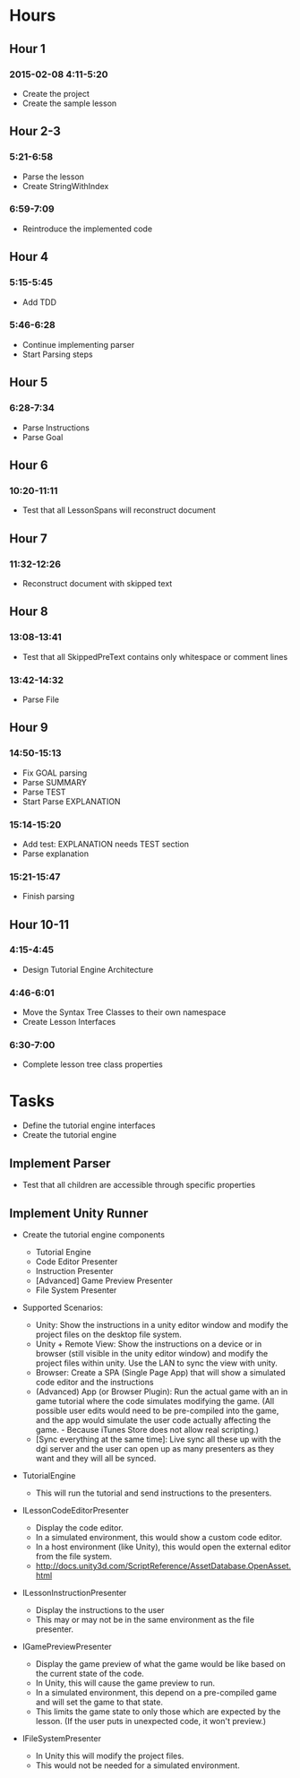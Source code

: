 # Hours

## Hour 1

### 2015-02-08 4:11-5:20

- Create the project
- Create the sample lesson

## Hour 2-3

### 5:21-6:58

- Parse the lesson
- Create StringWithIndex

### 6:59-7:09

- Reintroduce the implemented code

## Hour 4

### 5:15-5:45

- Add TDD

### 5:46-6:28

- Continue implementing parser
- Start Parsing steps

## Hour 5

### 6:28-7:34

- Parse Instructions
- Parse Goal

## Hour 6

### 10:20-11:11

- Test that all LessonSpans will reconstruct document

## Hour 7

### 11:32-12:26

- Reconstruct document with skipped text

## Hour 8

### 13:08-13:41

- Test that all SkippedPreText contains only whitespace or comment lines

### 13:42-14:32

- Parse File 

## Hour 9

### 14:50-15:13

- Fix GOAL parsing
- Parse SUMMARY
- Parse TEST
- Start Parse EXPLANATION

### 15:14-15:20

- Add test: EXPLANATION needs TEST section
- Parse explanation

### 15:21-15:47

- Finish parsing

## Hour 10-11

### 4:15-4:45

- Design Tutorial Engine Architecture

### 4:46-6:01

- Move the Syntax Tree Classes to their own namespace
- Create Lesson Interfaces

### 6:30-7:00

- Complete lesson tree class properties


# Tasks

- Define the tutorial engine interfaces
- Create the tutorial engine

## Implement Parser

- Test that all children are accessible through specific properties

## Implement Unity Runner

- Create the tutorial engine components
	- Tutorial Engine
	- Code Editor Presenter
	- Instruction Presenter
	- [Advanced] Game Preview Presenter
	- File System Presenter

- Supported Scenarios:
	- Unity: Show the instructions in a unity editor window and modify the project files on the desktop  file system.
	- Unity + Remote View: Show the instructions on a device or in browser (still visible in the unity editor window) and modify the project files within unity. Use the LAN to sync the view with unity.
	- Browser: Create a SPA (Single Page App) that will show a simulated code editor and the instructions
	- (Advanced) App (or Browser Plugin): Run the actual game with an in game tutorial where the code simulates modifying the game. (All possible user edits would need to be pre-compiled into the game, and the app would simulate the user code actually affecting the game. - Because iTunes Store does not allow real scripting.)
	- [Sync everything at the same time]: Live sync all these up with the dgi server and the user can open up as many presenters as they want and they will all be synced.

- TutorialEngine
	- This will run the tutorial and send instructions to the presenters.

- ILessonCodeEditorPresenter

	- Display the code editor. 
	- In a simulated environment, this would show a custom code editor.
	- In a host environment (like Unity), this would open the external editor from the file system.
	- http://docs.unity3d.com/ScriptReference/AssetDatabase.OpenAsset.html


- ILessonInstructionPresenter

	- Display the instructions to the user
	- This may or may not be in the same environment as the file presenter.
	

- IGamePreviewPresenter
	
	- Display the game preview of what the game would be like based on the current state of the code.
	- In Unity, this will cause the game preview to run.
	- In a simulated environment, this depend on a pre-compiled game and will set the game to that state.
	- This limits the game state to only those which are expected by the lesson. (If the user puts in unexpected code, it won't preview.)

- IFileSystemPresenter

	- In Unity this will modify the project files.
	- This would not be needed for a simulated environment.